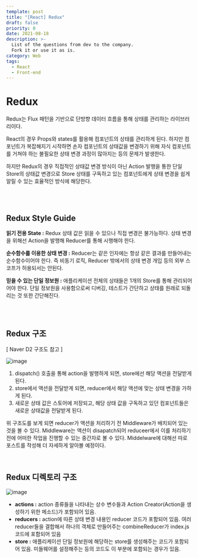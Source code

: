 ```yaml
---
template: post
title: "[React] Redux"
draft: false
priority: 0
date: 2021-08-18
description: >-
  List of the questions from dev to the company.
  Fork it or use it as is.
category: Web
tags:
  - React
  - Front-end
---
```


# **Redux**

Redux는 Flux 패턴을 기반으로 단방향 데이터 흐름을 통해 상태를 관리하는 라이브러리이다.

React의 경우 Props와 states를 활용해 컴포넌트의 상태를 관리하게 된다. 하지만 컴포넌트가 복잡해지기 시작하면 손자 컴포넌트의 상태값을 변경하기 위해 자식 컴포넌트를 거쳐야 하는 불필요한 상태 변경 과정이 많아지는 등의 문제가 발생한다.

하지만 Redux의 경우 직접적인 상태값 변경 방식이 아닌 Action 발행을 통한 단일 Store의 상태값 변경으로 Store 상태를 구독하고 있는 컴포넌트에게 상태 변경을 쉽게 알릴 수 있는 효율적인 방식에 해당한다.

<br/>

<br/>

## Redux Style Guide

**읽기 전용 State :** Redux 상태 값은 읽을 수 있으나 직접 변경은 불가능하다. 상태 변경을 위해선 Action을 발행해 Reducer를 통해 시행해야 한다.

**순수함수를 이용한 상태 변경 :** Reducer는 같은 인자에는 항상 같은 결과를 만들어내는 순수함수이어야 한다. 즉 비동기 로직, Reducer 밖에서의 상태 변경 개입 등의 외부 스코프가 허용되서는 안된다.

**믿을 수 있는 단일 정보원 :** 애플리케이션 전체의 상태들은 1개의 Store를 통해 관리되어어야 한다. 단일 정보원을 사용함으로써 디버깅, 테스트가 간단하고 상태를 원래로 되돌리는 것 또한 간단해진다.

<br/>

<br/>

## Redux 구조

[ Naver D2 구조도 참고 ]

![image](https://user-images.githubusercontent.com/57346455/129892364-5af7ce77-9e3b-47aa-8753-e1fd1b3c921b.png)

1. dispatch() 호출을 통해 action을 발행하게 되면, store에선 해당 액션을 전달받게 된다.
2. store에서 액션을 전달받게 되면, reducer에서 해당 액션에 맞는 상태 변경을 가하게 된다.
3. 새로운 상태 값은 스토어에 저장되고, 해당 상태 값을 구독하고 있던 컴포넌트들은 새로운 상태값을 전달받게 된다.

위 구조도를 보게 되면 reducer가 액션을 처리하기 전 Middleware가 배치되어 있는 것을 볼 수 있다. Middleware는 액션이 disapatch되어 reduceer에서 이를 처리하기 전에 어떠한 작업을 진행할 수 있는 중간자로 볼 수 있다. Middelware에 대해선 따로 포스트를 작성해 더 자세하게 알아볼 예정이다.

<br/>

## Redux 디렉토리 구조

![image](https://user-images.githubusercontent.com/57346455/129893094-e5b522f4-ff37-44e6-a4ee-65cf5e2c3f0f.png)

- **actions :** action 종류들을 나타내는 상수 변수들과 Action Creator(Action을 생성하기 위한 메소드)가 포함되어 있음.
- **reducers :** action에 따른 상태 변경 내용인 reducer 코드가 포함되어 있음. 여러 reducer들을 결합해서 하나의 객체로 만들어주는 combineReducer가 index.js 코드에 포함되어 있음
- **store :** 애플리케이션 단일 정보원에 해당하는 store를 생성해주는 코드가 포함되어 있음. 미들웨어를 설정해주는 등의 코드도 이 부분에 포함되는 경우가 있음.

<br/>

<br/>

<br/>

